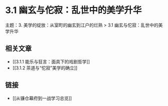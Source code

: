 # 3.1 幽玄与佗寂：乱世中的美学升华

主题：3. 美学的绽放：从室町的幽玄到江户的烂熟 > 3.1 幽玄与佗寂：乱世中的美学升华

## 相关文章

- [[3.1.1 能乐与狂言：面具下的戏剧哲学]]
- [[3.1.2 茶道与“佗寂”美学的确立]]

## 链接

- [[从镰仓幕府到一战学习总览]]
